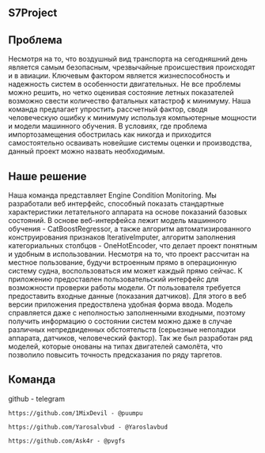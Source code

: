 ## S7Project


## Проблема

Несмотря на то, что воздушный вид транспорта на сегодняшний день является самым безопасным, чрезвычайные происшествия происходят и в авиации. Ключевым фактором является жизнеспособность и надежность систем в особенности двигательных. Не все проблемы можно решить, но четко оценивая состояние летных показателей возможно свести количество фатальных катастроф к минимуму. Наша команда предлагает упростить рассчетный фактор, сводя человеческую ошибку к минимуму используя компьютерные мощности и модели машинного обучения. В условиях, где проблема импортозамещения обострилась как никогда и приходится самостоятельно осваивать новейшие системы оценки и производства, данный проект можно назвать необходимым.


## Наше решение

Наша команда представляет Engine Condition Monitoring. Мы разработали веб интерфейс, способный показать стандартные характеристики летательного аппарата на основе показаний базовых состояний. В основе веб-интерфейса лежит модель машинного обучения - CatBoostRegressor, а также алгоритм автоматизированного конструирования признаков IterativeImputer, алгоритм заполнения категориальных столбцов - OneHotEncoder, что делает проект понятным и удобным в использовании. Несмотря на то, что проект рассчитан на местное пользование, будучи встроенным прямо в операционную систему судна, воспользоваться им может каждый прямо сейчас. К приложению предоставлен пользовательский интерфейс для возможности проверки работы модели. От пользователя требуется предоставить входные данные (показания датчиков). Для этого в веб версии приложения предоствлена удобная форма ввода. Модель справляется даже с неполностью заполненными входными, поэтому получить информацию о состоянии систем можно даже в случае различных непредвиденных обстоятельств (серьезные неполадки аппарата, датчиков, человеческий фактор). Так же был разработан ряд моделей, которые онованы на типах двигателей самолёта, что позволило повысить точность предсказания по ряду таргетов.


## Команда

github - telegram

```https://github.com/1MixDevil - @puumpu ```


```https://github.com/Yarosalvbud - @Yaroslavbud```


```https://github.com/Ask4r - @pvgfs```
